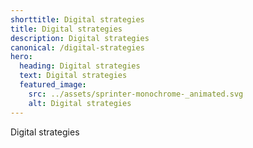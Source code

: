 ```yaml
---
shorttitle: Digital strategies
title: Digital strategies
description: Digital strategies
canonical: /digital-strategies
hero:
  heading: Digital strategies
  text: Digital strategies
  featured_image:
    src: ../assets/sprinter-monochrome-_animated.svg
    alt: Digital strategies
---
```

Digital strategies